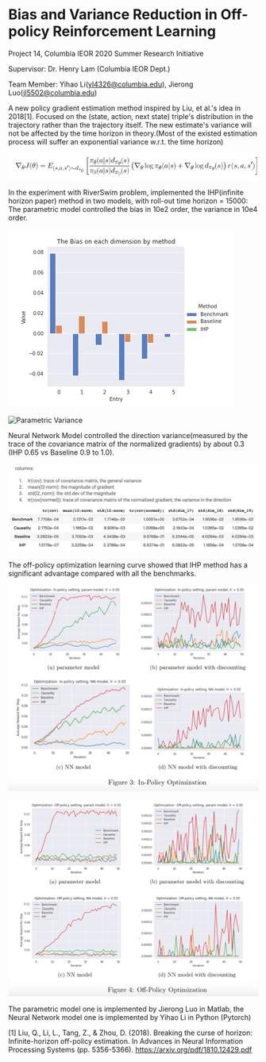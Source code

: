 # Bias and Variance Reduction in Off-policy Reinforcement Learning
Project 14, Columbia IEOR 2020 Summer Research Initiative

Supervisor: Dr. Henry Lam (Columbia IEOR Dept.)

Team Member: Yihao Li(yl4326@columbia.edu),
             Jierong Luo(jl5502@columbia.edu)

A new policy gradient estimation method inspired by Liu, et al.'s idea in 2018[1]. Focused on the (state, action, next state) triple's distribution in the trajectory rather than the trajectory itself. The new estimate's variance will not be affected by the time horizon in theory.(Most of the existed estimation process will suffer an exponential variance w.r.t. the time horizon)

![New Estimation Method](visualization/formula.png)

In the experiment with RiverSwim problem, implemented the IHP(infinite horizon paper) method in two models, with roll-out time horizon = 15000:
The parametric model controlled the bias in 10e2 order, the variance in 10e4 order.

![Parametric Bias](visualization/parametric_image_bias.png)

![Parametric Variance](visualization/entry_wise.png)

Neural Network Model controlled the direction variance(measured by the trace of the covariance matrix of the normalized gradients) by about 0.3 (IHP 0.65 vs Baseline 0.9 to 1.0).

![NN_variance](visualization/Variance_data.png)

The off-policy optimization learning curve showed that IHP method has a significant advantage compared with all the benchmarks.

![NN_Optimization_in_policy](visualization/in-policy.png)

![NN_Optimization_off_policy](visualization/Off-policy.png)

The parametric model one is implemented by Jierong Luo in Matlab, the Neural Network model one is implemented by Yihao Li in Python (Pytorch)

[1] Liu, Q., Li, L., Tang, Z., & Zhou, D. (2018). Breaking the curse of horizon: Infinite-horizon off-policy estimation. In Advances in Neural Information Processing Systems (pp. 5356-5366). https://arxiv.org/pdf/1810.12429.pdf
